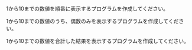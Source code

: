 1から10までの数値を順番に表示するプログラムを作成してください。

1から10までの数値のうち、偶数のみを表示するプログラムを作成してください。

1から10までの数値を合計した結果を表示するプログラムを作成してください。
